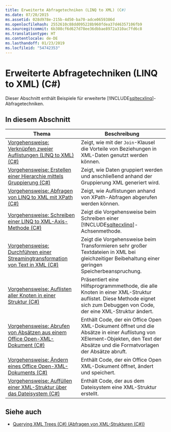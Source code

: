 ```yaml
---
title: Erweiterte Abfragetechniken (LINQ to XML) (C#)
ms.date: 07/20/2015
ms.assetid: 028d978e-215b-4d50-ba70-adce0659386d
ms.openlocfilehash: 2552610c88dd095228b960fdea37d46357106fb9
ms.sourcegitcommit: 6b308cf6d627d78ee36dbbae8972a310ac7fd6c8
ms.translationtype: HT
ms.contentlocale: de-DE
ms.lasthandoff: 01/23/2019
ms.locfileid: "54742353"
---
```

# <a name="advanced-query-techniques-linq-to-xml-c"></a>Erweiterte Abfragetechniken (LINQ to XML) (C#)
Dieser Abschnitt enthält Beispiele für erweiterte [!INCLUDE[sqltecxlinq](~/includes/sqltecxlinq-md.md)]-Abfragetechniken.  
  
## <a name="in-this-section"></a>In diesem Abschnitt  
  
|Thema|Beschreibung|  
|-----------|-----------------|  
|[Vorgehensweise: Verknüpfen zweier Auflistungen (LINQ to XML) (C#)](../../../../csharp/programming-guide/concepts/linq/how-to-join-two-collections-linq-to-xml.md)|Zeigt, wie mit der `Join`-Klausel die Vorteile von Beziehungen in XML-Daten genutzt werden können.|  
|[Vorgehensweise: Erstellen einer Hierarchie mittels Gruppierung (C#)](../../../../csharp/programming-guide/concepts/linq/how-to-create-hierarchy-using-grouping.md)|Zeigt, wie Daten gruppiert werden und anschließend anhand der Gruppierung XML generiert wird.|  
|[Vorgehensweise: Abfragen von LINQ to XML mit XPath (C#)](../../../../csharp/programming-guide/concepts/linq/how-to-query-linq-to-xml-using-xpath.md)|Zeigt, wie Auflistungen anhand von XPath-Abfragen abgerufen werden können.|  
|[Vorgehensweise: Schreiben einer LINQ to XML-Axis-Methode (C#)](../../../../csharp/programming-guide/concepts/linq/how-to-write-a-linq-to-xml-axis-method.md)|Zeigt die Vorgehensweise beim Schreiben einer [!INCLUDE[sqltecxlinq](~/includes/sqltecxlinq-md.md)]-Achsenmethode.|  
|[Vorgehensweise: Durchführen einer Streamingtransformation von Text in XML (C#)](../../../../csharp/programming-guide/concepts/linq/how-to-perform-streaming-transformations-of-text-to-xml.md)|Zeigt die Vorgehensweise beim Transformieren sehr großer Textdateien in XML bei gleichzeitiger Beibehaltung einer geringen Speicherbeanspruchung.|  
|[Vorgehensweise: Auflisten aller Knoten in einer Struktur (C#)](../../../../csharp/programming-guide/concepts/linq/how-to-list-all-nodes-in-a-tree.md)|Präsentiert eine Hilfsprogrammmethode, die alle Knoten in einer XML-Struktur auflistet. Diese Methode eignet sich zum Debuggen von Code, der eine XML-Struktur ändert.|  
|[Vorgehensweise: Abrufen von Absätzen aus einem Office Open-XML-Dokument (C#)](../../../../csharp/programming-guide/concepts/linq/how-to-retrieve-paragraphs-from-an-office-open-xml-document.md)|Enthält Code, der ein Office Open XML-Dokument öffnet und die Absätze in einer Auflistung von XElement-Objekten, den Text der Absätze und die Formatvorlagen der Absätze abruft.|  
|[Vorgehensweise: Ändern eines Office Open-XML-Dokuments (C#)](../../../../csharp/programming-guide/concepts/linq/how-to-modify-an-office-open-xml-document.md)|Enthält Code, der ein Office Open XML-Dokument öffnet, ändert und speichert.|  
|[Vorgehensweise: Auffüllen einer XML-Struktur über das Dateisystem (C#)](../../../../csharp/programming-guide/concepts/linq/how-to-populate-an-xml-tree-from-the-file-system.md)|Enthält Code, der aus dem Dateisystem eine XML-Struktur erstellt.|  
  
## <a name="see-also"></a>Siehe auch

- [Querying XML Trees (C#) (Abfragen von XML-Strukturen (C#))](../../../../csharp/programming-guide/concepts/linq/querying-xml-trees.md)
